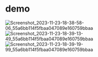 # demo

![Screenshot_2023-11-23-18-38-58-06_55a6bb114f5fbaa047089e160759bbaa](https://github.com/kamddrrcoco/demo/assets/145995925/cccb65df-51cf-4ce4-b3ab-d6c779258189)
![Screenshot_2023-11-23-18-39-13-49_55a6bb114f5fbaa047089e160759bbaa](https://github.com/kamddrrcoco/demo/assets/145995925/cbfa8f20-d315-4cae-8496-e511933b0b30)
![Screenshot_2023-11-23-18-39-19-99_55a6bb114f5fbaa047089e160759bbaa](https://github.com/kamddrrcoco/demo/assets/145995925/45a3eecd-44ba-4610-949d-84ed2f7dc9ca)

